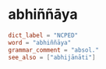 # abhiññāya

``` toml
dict_label = "NCPED"
word = "abhiññāya"
grammar_comment = "absol."
see_also = ["abhijānāti"]
```

